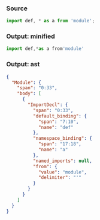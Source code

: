 ### Source
```js source:module
import def, * as a from 'module';
```

### Output: minified
```js
import def,*as a from'module'
```

### Output: ast
```json
{
  "Module": {
    "span": "0:33",
    "body": [
      {
        "ImportDecl": {
          "span": "0:33",
          "default_binding": {
            "span": "7:10",
            "name": "def"
          },
          "namespace_binding": {
            "span": "17:18",
            "name": "a"
          },
          "named_imports": null,
          "from": {
            "value": "module",
            "delimiter": "'"
          }
        }
      }
    ]
  }
}
```
